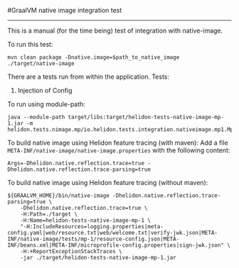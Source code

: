 #GraalVM native image integration test
_____

This is a manual (for the time being) test of integration with native-image.

To run this test:

```shell script
mvn clean package -Dnative.image=$path_to_native_image
./target/native-image
```  

There are a tests run from within the application.
Tests:
1. Injection of Config


To run using module-path:
```shell script
java --module-path target/libs:target/helidon-tests-native-image-mp-1.jar -m helidon.tests.nimage.mp/io.helidon.tests.integration.nativeimage.mp1.Mp1Main
```

To build native image using Helidon feature tracing (with maven):
Add a file `META-INF/native-image/native-image.properties` with the following content:

```properties
Args=-Dhelidon.native.reflection.trace=true -Dhelidon.native.reflection.trace-parsing=true
```

To build native image using Helidon feature tracing (without maven):
```shell script
${GRAALVM_HOME}/bin/native-image -Dhelidon.native.reflection.trace-parsing=true \
    -Dhelidon.native.reflection.trace=true \
    -H:Path=./target \
    -H:Name=helidon-tests-native-image-mp-1 \
    "-H:IncludeResources=logging.properties|meta-config.yaml|web/resource.txt|web/welcome.txt|verify-jwk.json|META-INF/native-image/tests/mp-1/resource-config.json|META-INF/beans.xml|META-INF/microprofile-config.properties|sign-jwk.json" \
    -H:+ReportExceptionStackTraces \
    -jar ./target/helidon-tests-native-image-mp-1.jar
```

 